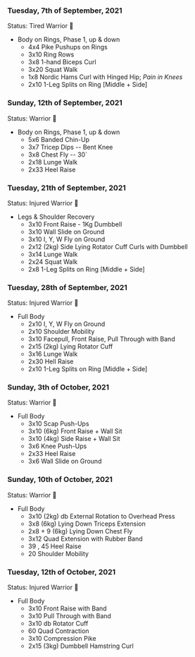

### Tuesday, 7th of September, 2021
Status: Tired Warrior 
:hot_face:

- Body on Rings, Phase 1, up & down
    - 4x4 Pike Pushups on Rings
    - 3x10 Ring Rows
    - 3x8 1-hand Biceps Curl
    - 3x20 Squat Walk
    - 1x8 Nordic Hams Curl with Hinged Hip; *Pain in Knees*
    - 2x10 1-Leg Splits on Ring [Middle + Side]
   
### Sunday, 12th of September, 2021
Status: Warrior  💪

- Body on Rings, Phase 1, up & down
    - 5x6 Banded Chin-Up
    - 3x7 Tricep Dips -- Bent Knee
    - 3x8 Chest Fly -- 30`
    - 2x18 Lunge Walk
    - 2x33 Heel Raise 

### Tuesday, 21th of September, 2021

Status: Injured Warrior :face_with_head_bandage:

- Legs & Shoulder Recovery
   - 3x10 Front Raise - 1Kg Dumbbell
   - 3x10 Wall Slide on Ground
   - 3x10 I, Y, W Fly on Ground
   - 2x12 (2kg) Side Lying Rotator Cuff Curls with Dumbbell 
   - 3x14 Lunge Walk
   - 2x24 Squat Walk
   - 2x8 1-Leg Splits on Ring [Middle + Side]

### Tuesday, 28th of September, 2021

Status: Injured Warrior :face_with_head_bandage:

- Full Body
   - 2x10 I, Y, W Fly on Ground
   - 2x10 Shoulder Mobility 
   - 3x10 Facepull, Front Raise, Pull Through with Band
   - 2x15 (2kg) Lying Rotator Cuff
   - 3x16 Lunge Walk
   - 2x30 Hell Raise
   - 2x10 1-Leg Splits on Ring [Middle + Side]

### Sunday, 3th of October, 2021

Status: Warrior 💪

- Full Body
   - 3x10 Scap Push-Ups 
   - 3x10 (6kg) Front Raise + Wall Sit
   - 3x10 (4kg) Side Raise + Wall Sit
   - 3x6 Knee Push-Ups
   - 2x33 Heel Raise
   - 3x6 Wall Slide on Ground

### Sunday, 10th of October, 2021

Status: Warrior 💪

- Full Body
   - 3x10 (2kg) db External Rotation to Overhead Press
   - 3x8 (6kg) Lying Down Triceps Extension
   - 2x8 + 9 (6kg) Lying Down Chest Fly
   - 3x12 Quad Extension with Rubber Band
   - 39 , 45 Heel Raise
   - 20 Shoulder Mobility


### Tuesday, 12th of October, 2021

Status: Injured Warrior :face_with_head_bandage:

- Full Body
   - 3x10 Front Raise with Band
   - 3x10 Pull Through with Band
   - 3x10 db Rotator Cuff
   - 60 Quad Contraction
   - 3x10 Compression Pike
   - 2x15 (3kg) Dumbbell Hamstring Curl
